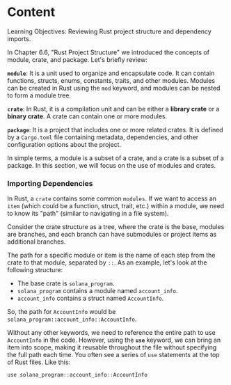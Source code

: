 # Content

Learning Objectives: Reviewing Rust project structure and dependency imports.

In Chapter 6.6, "Rust Project Structure" we introduced the concepts of module, crate, and package. Let's briefly review:

**`module`**: It is a unit used to organize and encapsulate code. It can contain functions, structs, enums, constants, traits, and other modules. Modules can be created in Rust using the `mod` keyword, and modules can be nested to form a module tree.

**`crate`**: In Rust, it is a compilation unit and can be either a **library crate** or a **binary crate**. A crate can contain one or more modules.

**`package`**: It is a project that includes one or more related crates. It is defined by a `Cargo.toml` file containing metadata, dependencies, and other configuration options about the project.

In simple terms, a module is a subset of a crate, and a crate is a subset of a package. In this section, we will focus on the use of modules and crates.

### Importing Dependencies

In Rust, a `crate` contains some common `modules`. If we want to access an `item` (which could be a function, struct, trait, etc.) within a module, we need to know its "path" (similar to navigating in a file system).

Consider the crate structure as a tree, where the crate is the base, modules are branches, and each branch can have submodules or project items as additional branches.

The path for a specific module or item is the name of each step from the crate to that module, separated by `::`. As an example, let's look at the following structure:

- The base crate is `solana_program`.
- `solana_program` contains a module named `account_info`.
- `account_info` contains a struct named `AccountInfo`.

So, the path for `AccountInfo` would be `solana_program::account_info::AccountInfo`.

Without any other keywords, we need to reference the entire path to use `AccountInfo` in the code. However, using the **`use`** keyword, we can bring an item into scope, making it reusable throughout the file without specifying the full path each time. You often see a series of `use` statements at the top of Rust files. Like this:

```jsx
use solana_program::account_info::AccountInfo
```